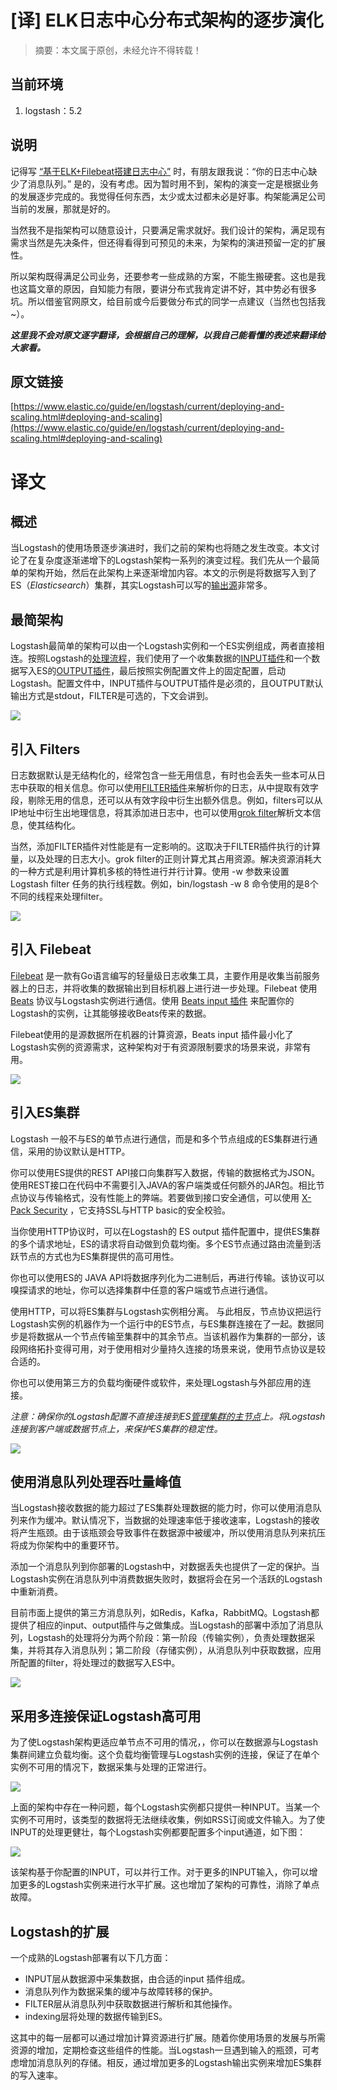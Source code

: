 # [译] ELK日志中心分布式架构的逐步演化
 
> 摘要：本文属于原创，未经允许不得转载！

## 当前环境
1. logstash：5.2

## 说明
记得写 [“基于ELK+Filebeat搭建日志中心”](https://github.com/jasonGeng88/blog/blob/master/201703/elk.md) 时，有朋友跟我说：“你的日志中心缺少了消息队列。” 是的，没有考虑。因为暂时用不到，架构的演变一定是根据业务的发展逐步完成的。我觉得任何东西，太少或太过都未必是好事。构架能满足公司当前的发展，那就是好的。

当然我不是指架构可以随意设计，只要满足需求就好。我们设计的架构，满足现有需求当然是先决条件，但还得看得到可预见的未来，为架构的演进预留一定的扩展性。

所以架构既得满足公司业务，还要参考一些成熟的方案，不能生搬硬套。这也是我也这篇文章的原因，自知能力有限，要讲分布式我肯定讲不好，其中势必有很多坑。所以借鉴官网原文，给目前或今后要做分布式的同学一点建议（当然也包括我~）。


***这里我不会对原文逐字翻译，会根据自己的理解，以我自己能看懂的表述来翻译给大家看。***

## 原文链接

[https://www.elastic.co/guide/en/logstash/current/deploying-and-scaling.html#deploying-and-scaling](https://www.elastic.co/guide/en/logstash/current/deploying-and-scaling.html#deploying-and-scaling)

# 译文 

## 概述
当Logstash的使用场景逐步演进时，我们之前的架构也将随之发生改变。本文讨论了在复杂度逐渐递增下的Logstash架构一系列的演变过程。我们先从一个最简单的架构开始，然后在此架构上来逐渐增加内容。本文的示例是将数据写入到了ES（*Elasticsearch*）集群，其实Logstash可以写的[输出源](https://www.elastic.co/guide/en/logstash/5.2/output-plugins.html)非常多。

## 最简架构
Logstash最简单的架构可以由一个Logstash实例和一个ES实例组成，两者直接相连。按照Logstash的[处理流程](https://www.elastic.co/guide/en/logstash/5.2/pipeline.html)，我们使用了一个收集数据的[INPUT插件](https://www.elastic.co/guide/en/logstash/5.2/input-plugins.html)和一个数据写入ES的[OUTPUT插件](https://www.elastic.co/guide/en/logstash/5.2/output-plugins.html)，最后按照实例配置文件上的固定配置，启动Logstash。配置文件中，INPUT插件与OUTPUT插件是必须的，且OUTPUT默认输出方式是stdout，FILTER是可选的，下文会讲到。

![](assets/logstash_scale_01.png)

## 引入 Filters
日志数据默认是无结构化的，经常包含一些无用信息，有时也会丢失一些本可从日志中获取的相关信息。你可以使用[FILTER插件](https://www.elastic.co/guide/en/logstash/5.2/filter-plugins.html)来解析你的日志，从中提取有效字段，剔除无用的信息，还可以从有效字段中衍生出额外信息。例如，filters可以从IP地址中衍生出地理信息，将其添加进日志中，也可以使用[grok filter](https://www.elastic.co/guide/en/logstash/5.2/plugins-filters-grok.html)解析文本信息，使其结构化。

当然，添加FILTER插件对性能是有一定影响的。这取决于FILTER插件执行的计算量，以及处理的日志大小。grok filter的正则计算尤其占用资源。解决资源消耗大的一种方式是利用计算机多核的特性进行并行计算。使用 -w 参数来设置 Logstash filter 任务的执行线程数。例如，bin/logstash -w 8 命令使用的是8个不同的线程来处理filter。

![](assets/logstash_scale_02.png)

## 引入 Filebeat
[Filebeat](https://www.elastic.co/guide/en/beats/filebeat/current/index.html) 是一款有Go语言编写的轻量级日志收集工具，主要作用是收集当前服务器上的日志，并将收集的数据输出到目标机器上进行进一步处理。Filebeat 使用 [Beats](https://www.elastic.co/guide/en/beats/libbeat/current/index.html) 协议与Logstash实例进行通信。使用 [Beats input 插件](https://www.elastic.co/guide/en/logstash/5.2/plugins-inputs-beats.html) 来配置你的Logstash的实例，让其能够接收Beats传来的数据。

Filebeat使用的是源数据所在机器的计算资源，Beats input 插件最小化了Logstash实例的资源需求，这种架构对于有资源限制要求的场景来说，非常有用。

![](assets/logstash_scale_03.png)

## 引入ES集群

Logstash 一般不与ES的单节点进行通信，而是和多个节点组成的ES集群进行通信，采用的协议默认是HTTP。

你可以使用ES提供的REST API接口向集群写入数据，传输的数据格式为JSON。使用REST接口在代码中不需要引入JAVA的客户端类或任何额外的JAR包。相比节点协议与传输格式，没有性能上的弊端。若要做到接口安全通信，可以使用 [X-Pack Security](https://www.elastic.co/guide/en/x-pack/current/xpack-security.html) ，它支持SSL与HTTP basic的安全校验。

当你使用HTTP协议时，可以在Logstash的 ES output 插件配置中，提供ES集群的多个请求地址，ES的请求将自动做到负载均衡。多个ES节点通过路由流量到活跃节点的方式也为ES集群提供的高可用性。

你也可以使用ES的 JAVA API将数据序列化为二进制后，再进行传输。该协议可以嗅探请求的地址，你可以选择集群中任意的客户端或节点进行通信。

使用HTTP，可以将ES集群与Logstash实例相分离。 与此相反，节点协议把运行Logstash实例的机器作为一个运行中的ES节点，与ES集群连接在了一起。数据同步是将数据从一个节点传输至集群中的其余节点。当该机器作为集群的一部分，该段网络拓扑变得可用，对于使用相对少量持久连接的场景来说，使用节点协议是较合适的。

你也可以使用第三方的负载均衡硬件或软件，来处理Logstash与外部应用的连接。

*注意：确保你的Logstash配置不直接连接到ES[管理集群的主节点](https://www.elastic.co/guide/en/elasticsearch/reference/5.2/modules-node.html)上。将Logstash连接到客户端或数据节点上，来保护ES集群的稳定性。*

![](assets/logstash_scale_04.png)

## 使用消息队列处理吞吐量峰值

当Logstash接收数据的能力超过了ES集群处理数据的能力时，你可以使用消息队列来作为缓冲。默认情况下，当数据的处理速率低于接收速率，Logstash的接收将产生瓶颈。由于该瓶颈会导致事件在数据源中被缓冲，所以使用消息队列来抗压将成为你架构中的重要环节。

添加一个消息队列到你部署的Logstash中，对数据丢失也提供了一定的保护。当Logstash实例在消息队列中消费数据失败时，数据将会在另一个活跃的Logstash中重新消费。

目前市面上提供的第三方消息队列，如Redis，Kafka，RabbitMQ。Logstash都提供了相应的input、output插件与之做集成。当Logstash的部署中添加了消息队列，Logstash的处理将分为两个阶段：第一阶段（传输实例），负责处理数据采集，并将其存入消息队列；第二阶段（存储实例），从消息队列中获取数据，应用所配置的filter，将处理过的数据写入ES中。

![](assets/logstash_scale_05.png)

## 采用多连接保证Logstash高可用

为了使Logstash架构更适应单节点不可用的情况，，你可以在数据源与Logstash集群间建立负载均衡。这个负载均衡管理与Logstash实例的连接，保证了在单个实例不可用的情况下，数据采集与处理的正常进行。

![](assets/logstash_scale_06.png)

上面的架构中存在一种问题，每个Logstash实例都只提供一种INPUT。当某一个实例不可用时，该类型的数据将无法继续收集，例如RSS订阅或文件输入。为了使INPUT的处理更健壮，每个Logstash实例都要配置多个input通道，如下图：

![](assets/logstash_scale_07.png)

该架构基于你配置的INPUT，可以并行工作。对于更多的INPUT输入，你可以增加更多的Logstash实例来进行水平扩展。这也增加了架构的可靠性，消除了单点故障。

## Logstash的扩展

一个成熟的Logstash部署有以下几方面：

* INPUT层从数据源中采集数据，由合适的input 插件组成。
* 消息队列作为数据采集的缓冲与故障转移的保护。
* FILTER层从消息队列中获取数据进行解析和其他操作。
* indexing层将处理的数据传输到ES。

这其中的每一层都可以通过增加计算资源进行扩展。随着你使用场景的发展与所需资源的增加，定期检查这些组件的性能。当Logstash一旦遇到输入的瓶颈，可考虑增加消息队列的存储。相反，通过增加更多的Logstash输出实例来增加ES集群的写入速率。